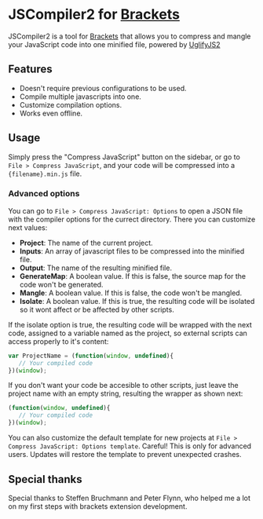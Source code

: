# JSCompiler2 for [Brackets](https://github.com/adobe/brackets)

JSCompiler2 is a tool for [Brackets](https://github.com/adobe/brackets) that allows you to compress and mangle your JavaScript code into one minified file, powered by [UglifyJS2](https://github.com/mishoo/UglifyJS2)

## Features

- Doesn't require previous configurations to be used.
- Compile multiple javascripts into one.
- Customize compilation options.
- Works even offline.

## Usage

Simply press the "Compress JavaScript" button on the sidebar, or go to `File > Compress JavaScript`, and your code will be compressed into a `{filename}.min.js` file.

### Advanced options

You can go to `File > Compress JavaScript: Options` to open a JSON file with the compiler options for the currect directory. There you can customize next values:

- **Project**: The name of the current project.
- **Inputs**: An array of javascript files to be compressed into the minified file.
- **Output**: The name of the resulting minified file.
- **GenerateMap**: A boolean value. If this is false, the source map for the code won't be generated.
- **Mangle**: A boolean value. If this is false, the code won't be mangled.
- **Isolate**: A boolean value. If this is true, the resulting code will be isolated so it wont affect or be affected by other scripts.

If the isolate option is true, the resulting code will be wrapped with the next code, assigned to a variable named as the project, so external scripts can access properly to it's content:

```javascript
var ProjectName = (function(window, undefined){
   // Your compiled code
})(window);
```

If you don't want your code be accesible to other scripts, just leave the project name with an empty string, resulting the wrapper as shown next:

```javascript
(function(window, undefined){
   // Your compiled code
})(window);
```

You can also customize the default template for new projects at `File > Compress JavaScript: Options template`. Careful! This is only for advanced users. Updates will restore the template to prevent unexpected crashes.

## Special thanks

Special thanks to Steffen Bruchmann and Peter Flynn, who helped me a lot on my first steps with brackets extension development.